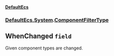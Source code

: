 #### [DefaultEcs](./DefaultEcs.md 'DefaultEcs')
### [DefaultEcs.System](./DefaultEcs.md#DefaultEcs-System 'DefaultEcs.System').[ComponentFilterType](./DefaultEcs-System-ComponentFilterType.md 'DefaultEcs.System.ComponentFilterType')
## WhenChanged `field`
Given component types are changed.
